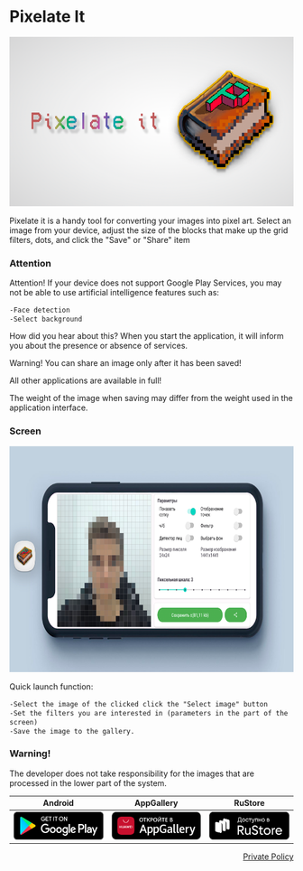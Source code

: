 # Pixelate It

<div align="center">
<img src="/Images/Монтажная область 2.png" height="300">
</div>

Pixelate it is a handy tool for converting your images into pixel art. Select an image from your device, adjust the size of the blocks that make up the grid filters, dots, and click the "Save" or "Share" item 

### Attention

Attention! If your device does not support Google Play Services, you may not be able to use artificial intelligence features such as:

    -Face detection
    -Select background
How did you hear about this? When you start the application, it will inform you about the presence or absence of services.

Warning! You can share an image only after it has been saved!

All other applications are available in full!

The weight of the image when saving may differ from the weight used in the application interface.

### Screen
<div align="center">

<img src="/Images/mocap screen v2/Монтажная область 4.png" height="400">

</div>

Quick launch function:

    -Select the image of the clicked click the "Select image" button
    -Set the filters you are interested in (parameters in the part of the screen)
    -Save the image to the gallery.
    
### Warning!
The developer does not take responsibility for the images that are processed in the lower part of the system.

<div align="center">

 Android | AppGallery | RuStore |
|:-:|:-:|:-:|
| [<img src="/Images/google-play-badge.png" height="50">](https://play.google.com/store/apps/details?id=com.daniilvdovin.pixelit) | [<img src="/Images/AppGallery_bage.png" height="50">](https://urldrru.cloud.huawei.ru/iDZL4T0Ixy) | [<img src="/Images/RuStore.svg" height="50">](https://apps.rustore.ru/app/com.daniilvdovin.pixelit) 

</div>

<div align="right">

[Private Policy](https://docs.google.com/document/d/1sFqIfiN9yar5_DGFXnFMtVj1gLj9YHA-oypq22aK20M/edit?usp=sharing)

</div>
